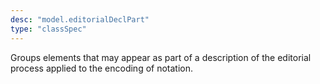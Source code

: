 ```yaml
---
desc: "model.editorialDeclPart"
type: "classSpec"
---
```


Groups elements that may appear as part of a description of the editorial process
applied to the encoding of notation.